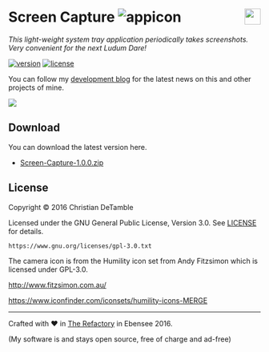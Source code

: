 # Screen Capture ![appicon](ScreenCapture/Resources/1475625681_camera-photo.ico) <a href="https://www.youtube.com/channel/UCShL6kEbNc02XjA89zsrtDQ"><img src="https://www.youtube.com/yt/brand/media/image/YouTube-icon-full_color.png" height="32px" align="right"></a>

*This light-weight system tray application periodically takes screenshots. Very convenient for the next Ludum Dare!*

[![version](https://img.shields.io/badge/version-1.0.1-2095ff.svg)](CHANGELOG.md) [![license](https://img.shields.io/badge/license-GPL--3.0-2095ff.svg)](LICENSE.md)



You can follow my <a href="http://goo.gl/KvKHze">development blog</a> for the latest news on this and other projects of mine.

![](http://therefactory.bplaced.net/projects-json/screencapture/screenshots/screencapture.gif)

## Download

You can download the latest version here.

* [Screen-Capture-1.0.0.zip](https://github.com/frittatenbank/screencapture/blob/master/ScreenCapture/Publish/Screen-Capture-1.0.0.zip?raw=true)

## License

Copyright &copy; 2016 Christian DeTamble

Licensed under the GNU General Public License, Version 3.0. See [LICENSE](LICENSE) for details.

    https://www.gnu.org/licenses/gpl-3.0.txt

The camera icon is from the Humility icon set from Andy Fitzsimon which is licensed under GPL-3.0.

http://www.fitzsimon.com.au/

https://www.iconfinder.com/iconsets/humility-icons-MERGE

***

Crafted with &hearts; in <a href="http://goo.gl/KvKHze">The Refactory</a> in Ebensee 2016.

(My software is and stays open source, free of charge and ad-free)
